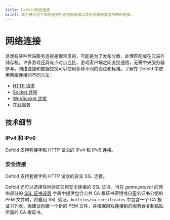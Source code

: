 ```yaml
---
title: Defold网络连接
brief: 本手册介绍了如何连接到远程服务器以及执行其他类型的网络连接。
---
```


# 网络连接

游戏有某种后端服务连接是很常见的，可能是为了发布分数、处理匹配或在云端存储存档。许多游戏还具有点对点连接，游戏客户端之间直接通信，无需中央服务器参与。网络连接和数据交换可以使用多种不同的协议和标准。了解在 Defold 中使用网络连接的不同方法：

* [HTTP 请求](/manuals/http-requests)
* [Socket 连接](/manuals/socket-connections)
* [WebSocket 连接](/manuals/websocket-connections)
* [在线服务](/manuals/online-services)


## 技术细节

### IPv4 和 IPv6

Defold 支持套接字和 HTTP 请求的 IPv4 和 IPv6 连接。

### 安全连接

Defold 支持套接字和 HTTP 请求的安全 SSL 连接。

Defold 还可以选择性地验证任何安全连接的 SSL 证书。当在 *game.project* 的网络部分的 [SSL 证书设置](/manuals/project-settings/#network) 字段中提供包含公共 CA 根证书密钥或自签名证书公钥的 PEM 文件时，将启用 SSL 验证。`builtins/ca-certificates` 中包含一个 CA 根证书列表，但建议创建一个新的 PEM 文件，并根据游戏连接到的服务器复制粘贴所需的 CA 根证书。